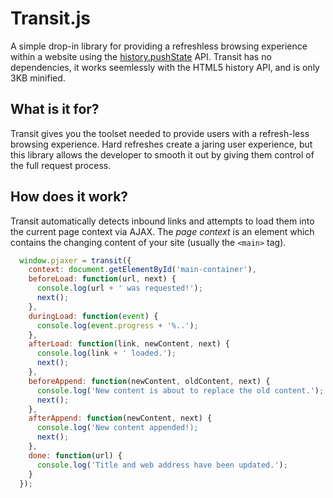 # Transit.js

A simple drop-in library for providing a refreshless browsing experience within a website using the [history.pushState](https://developer.mozilla.org/en-US/docs/Web/Guide/API/DOM/Manipulating_the_browser_history) API. Transit has no dependencies, it works seemlessly with the HTML5 history API, and is only 3KB minified.

## What is it for?

Transit gives you the toolset needed to provide users with a refresh-less browsing experience. Hard refreshes create a jaring user experience, but this library allows the developer to smooth it out by giving them control of the full request process.

## How does it work?

Transit automatically detects inbound links and attempts to load them into the current page context via AJAX. The *page context* is an element which contains the changing content of your site (usually the `<main>` tag).

```javascript
  window.pjaxer = transit({
    context: document.getElementById('main-container'),
    beforeLoad: function(url, next) {
      console.log(url + ' was requested!');
      next();
    },
    duringLoad: function(event) {
      console.log(event.progress + '%..');
    },
    afterLoad: function(link, newContent, next) {
      console.log(link + ' loaded.');
      next();
    },
    beforeAppend: function(newContent, oldContent, next) {
      console.log('New content is about to replace the old content.');
      next();
    },
    afterAppend: function(newContent, next) {
      console.log('New content appended!);
      next();
    },
    done: function(url) {
      console.log('Title and web address have been updated.');
    }
  });
```

